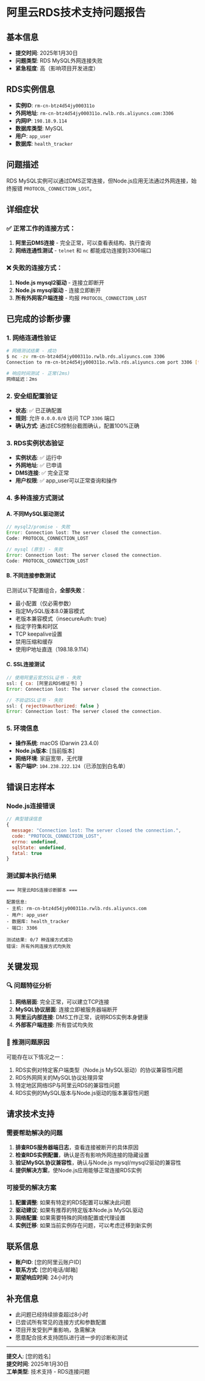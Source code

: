 # 阿里云RDS技术支持问题报告

## 基本信息
- **提交时间**: 2025年1月30日
- **问题类型**: RDS MySQL外网连接失败
- **紧急程度**: 高（影响项目开发进度）

## RDS实例信息
- **实例ID**: `rm-cn-btz4d54jy000311o`
- **外网地址**: `rm-cn-btz4d54jy000311o.rwlb.rds.aliyuncs.com:3306`
- **内网IP**: `198.18.9.114`
- **数据库类型**: MySQL
- **用户**: `app_user`
- **数据库**: `health_tracker`

## 问题描述
RDS MySQL实例可以通过DMS正常连接，但Node.js应用无法通过外网连接，始终报错 `PROTOCOL_CONNECTION_LOST`。

## 详细症状
### ✅ 正常工作的连接方式：
1. **阿里云DMS连接** - 完全正常，可以查看表结构、执行查询
2. **网络连通性测试** - `telnet` 和 `nc` 都能成功连接到3306端口

### ❌ 失败的连接方式：
1. **Node.js mysql2驱动** - 连接立即断开
2. **Node.js mysql驱动** - 连接立即断开
3. **所有外网客户端连接** - 均报 `PROTOCOL_CONNECTION_LOST`

## 已完成的诊断步骤

### 1. 网络连通性验证
```bash
# 网络测试结果 - 成功
$ nc -zv rm-cn-btz4d54jy000311o.rwlb.rds.aliyuncs.com 3306
Connection to rm-cn-btz4d54jy000311o.rwlb.rds.aliyuncs.com port 3306 [tcp] succeeded!

# 响应时间测试 - 正常(2ms)
网络延迟：2ms
```

### 2. 安全组配置验证
- **状态**: ✅ 已正确配置
- **规则**: 允许 `0.0.0.0/0` 访问 TCP `3306` 端口
- **确认方式**: 通过ECS控制台截图确认，配置100%正确

### 3. RDS实例状态验证
- **实例状态**: ✅ 运行中
- **外网地址**: ✅ 已申请
- **DMS连接**: ✅ 完全正常
- **用户权限**: ✅ app_user可以正常查询和操作

### 4. 多种连接方式测试

#### A. 不同MySQL驱动测试
```javascript
// mysql2/promise - 失败
Error: Connection lost: The server closed the connection.
Code: PROTOCOL_CONNECTION_LOST

// mysql (原生) - 失败  
Error: Connection lost: The server closed the connection.
Code: PROTOCOL_CONNECTION_LOST
```

#### B. 不同连接参数测试
已测试以下配置组合，**全部失败**：
- 最小配置（仅必需参数）
- 指定MySQL版本8.0兼容模式
- 老版本兼容模式（insecureAuth: true）
- 指定字符集和时区
- TCP keepalive设置
- 禁用压缩和缓存
- 使用IP地址直连（198.18.9.114）

#### C. SSL连接测试
```javascript
// 使用阿里云官方SSL证书 - 失败
ssl: { ca: [阿里云RDS根证书] }
Error: Connection lost: The server closed the connection.

// 不验证SSL证书 - 失败
ssl: { rejectUnauthorized: false }
Error: Connection lost: The server closed the connection.
```

### 5. 环境信息
- **操作系统**: macOS (Darwin 23.4.0)
- **Node.js版本**: [当前版本]
- **网络环境**: 家庭宽带，无代理
- **客户端IP**: `104.238.222.124`（已添加到白名单）

## 错误日志样本

### Node.js连接错误
```javascript
// 典型错误信息
{
  message: "Connection lost: The server closed the connection.",
  code: "PROTOCOL_CONNECTION_LOST",
  errno: undefined,
  sqlState: undefined,
  fatal: true
}
```

### 测试脚本执行结果
```
=== 阿里云RDS连接诊断脚本 ===

配置信息:
- 主机: rm-cn-btz4d54jy000311o.rwlb.rds.aliyuncs.com
- 用户: app_user
- 数据库: health_tracker
- 端口: 3306

测试结果: 0/7 种连接方式成功
错误: 所有外网连接方式均失败
```

## 关键发现

### 🔍 问题特征分析
1. **网络层面**: 完全正常，可以建立TCP连接
2. **MySQL协议层面**: 连接立即被服务器端断开
3. **阿里云内部连接**: DMS工作正常，说明RDS实例本身健康
4. **外部客户端连接**: 所有尝试均失败

### 🎯 推测问题原因
可能存在以下情况之一：
1. RDS实例对特定客户端类型（Node.js MySQL驱动）的协议兼容性问题
2. RDS外网网关的MySQL协议处理异常
3. 特定地区网络ISP与阿里云RDS的兼容性问题
4. RDS实例的MySQL版本与Node.js驱动的版本兼容性问题

## 请求技术支持

### 需要帮助解决的问题
1. **排查RDS服务器端日志**，查看连接被断开的具体原因
2. **检查RDS实例配置**，确认是否有影响外网连接的隐藏设置
3. **验证MySQL协议兼容性**，确认与Node.js mysql/mysql2驱动的兼容性
4. **提供解决方案**，使Node.js应用能够正常连接RDS实例

### 可接受的解决方案
1. **配置调整**: 如果有特定的RDS配置可以解决此问题
2. **驱动建议**: 如果有推荐的特定版本Node.js MySQL驱动
3. **网络配置**: 如果需要特殊的网络配置或代理设置
4. **实例迁移**: 如果当前实例存在问题，可以考虑迁移到新实例

## 联系信息
- **账户ID**: [您的阿里云账户ID]
- **联系方式**: [您的电话/邮箱]
- **期望响应时间**: 24小时内

## 补充信息
- 此问题已经持续排查超过8小时
- 已尝试所有常见的连接方式和参数配置
- 项目开发受到严重影响，急需解决
- 愿意配合技术支持团队进行进一步的诊断和测试

---

**提交人**: [您的姓名]  
**提交时间**: 2025年1月30日  
**工单类型**: 技术支持 - RDS连接问题